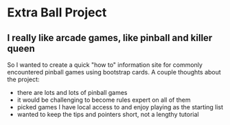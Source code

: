 # Extra Ball Project
## I really like arcade games, like pinball and killer queen

So I wanted to create a quick "how to" information site for commonly encountered pinball games using bootstrap cards. 
A couple thoughts about the project:
* there are lots and lots of pinball games
* it would be challenging to become rules expert on all of them
* picked games I have local access to and enjoy playing as the starting list
* wanted to keep the tips and pointers short, not a lengthy tutorial

